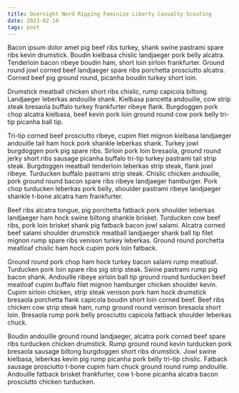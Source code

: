 ```yaml
---
title: Overnight Nerd Ripping Feminize Liberty Casualty Scouting
date: 2023-02-10
tags: post
---
```


Bacon ipsum dolor amet pig beef ribs turkey, shank swine pastrami spare ribs kevin drumstick.  Boudin kielbasa chislic landjaeger pork belly alcatra.  Tenderloin bacon ribeye boudin ham, short loin sirloin frankfurter.  Ground round jowl corned beef landjaeger spare ribs porchetta prosciutto alcatra.  Corned beef pig ground round, picanha boudin turkey short loin.

Drumstick meatball chicken short ribs chislic, rump capicola biltong.  Landjaeger leberkas andouille shank.  Kielbasa pancetta andouille, cow strip steak bresaola buffalo turkey frankfurter ribeye flank.  Burgdoggen pork chop alcatra kielbasa, beef kevin pork loin ground round cow pork belly tri-tip picanha ball tip.

Tri-tip corned beef prosciutto ribeye, cupim filet mignon kielbasa landjaeger andouille tail ham hock pork shankle leberkas shank.  Turkey jowl burgdoggen pork pig spare ribs.  Sirloin pork loin bresaola, ground round jerky short ribs sausage picanha buffalo tri-tip turkey pastrami tail strip steak.  Burgdoggen meatball tenderloin leberkas strip steak, flank jowl ribeye.  Turducken buffalo pastrami strip steak.  Chislic chicken andouille, pork ground round bacon spare ribs ribeye landjaeger hamburger.  Pork chop turducken leberkas pork belly, shoulder pastrami ribeye landjaeger shankle t-bone alcatra ham frankfurter.

Beef ribs alcatra tongue, pig porchetta fatback pork shoulder leberkas landjaeger ham hock swine biltong shankle brisket.  Turducken cow beef ribs, pork loin brisket shank pig fatback bacon jowl salami.  Alcatra corned beef salami shoulder drumstick meatball landjaeger shank ball tip filet mignon rump spare ribs venison turkey leberkas.  Ground round porchetta meatloaf chislic ham hock cupim pork loin fatback.

Ground round pork chop ham hock turkey bacon salami rump meatloaf.  Turducken pork loin spare ribs pig strip steak.  Swine pastrami rump pig bacon shank.  Andouille ribeye sirloin ball tip ground round turducken beef meatloaf cupim buffalo filet mignon hamburger chicken shoulder kevin.  Cupim sirloin chicken, strip steak venison pork ham hock drumstick bresaola porchetta flank capicola boudin short loin corned beef.  Beef ribs chicken cow strip steak ham, rump ground round venison bresaola short loin.  Bresaola rump pork belly prosciutto capicola fatback shoulder leberkas chuck.

Boudin andouille ground round landjaeger, alcatra pork corned beef spare ribs turducken chicken drumstick.  Rump ground round kevin turducken pork bresaola sausage biltong burgdoggen short ribs drumstick.  Jowl swine kielbasa, leberkas kevin pig rump picanha pork belly tri-tip chislic.  Fatback sausage prosciutto t-bone cupim ham chuck ground round rump andouille.  Andouille fatback brisket frankfurter, cow t-bone picanha alcatra bacon prosciutto chicken turducken.